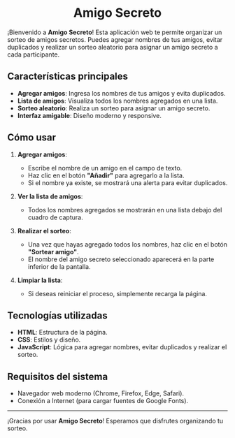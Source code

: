 <h1 align="center">  Amigo Secreto </h1>

¡Bienvenido a **Amigo Secreto**! Esta aplicación web te permite organizar un sorteo de amigos secretos. Puedes agregar nombres de tus amigos, evitar duplicados y realizar un sorteo aleatorio para asignar un amigo secreto a cada participante.
  
  
## Características principales

- **Agregar amigos**: Ingresa los nombres de tus amigos y evita duplicados.
- **Lista de amigos**: Visualiza todos los nombres agregados en una lista.
- **Sorteo aleatorio**: Realiza un sorteo para asignar un amigo secreto.
- **Interfaz amigable**: Diseño moderno y responsive.

## Cómo usar


1. **Agregar amigos**:
   - Escribe el nombre de un amigo en el campo de texto.
   - Haz clic en el botón **"Añadir"** para agregarlo a la lista.
   - Si el nombre ya existe, se mostrará una alerta para evitar duplicados.

2. **Ver la lista de amigos**:
   - Todos los nombres agregados se mostrarán en una lista debajo del cuadro de captura.

3. **Realizar el sorteo**:
   - Una vez que hayas agregado todos los nombres, haz clic en el botón **"Sortear amigo"**.
   - El nombre del amigo secreto seleccionado aparecerá en la parte inferior de la pantalla.

4. **Limpiar la lista**:
   - Si deseas reiniciar el proceso, simplemente recarga la página.

## Tecnologías utilizadas 

- **HTML**: Estructura de la página.
- **CSS**: Estilos y diseño.
- **JavaScript**: Lógica para agregar nombres, evitar duplicados y realizar el sorteo.

## Requisitos del sistema 

- Navegador web moderno (Chrome, Firefox, Edge, Safari).
- Conexión a Internet (para cargar fuentes de Google Fonts).

---

¡Gracias por usar **Amigo Secreto**! Esperamos que disfrutes organizando tu sorteo. 

